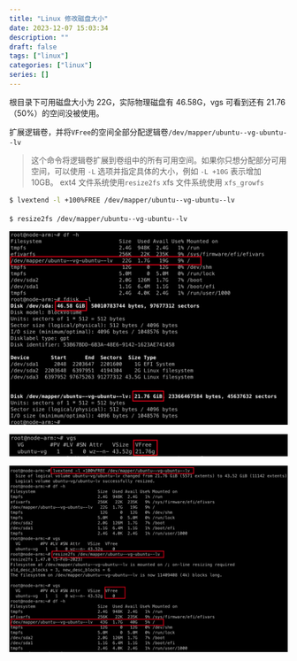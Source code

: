 ```yaml
---
title: "Linux 修改磁盘大小"
date: 2023-12-07 15:03:34
description: ""
draft: false
tags: ["linux"]
categories: ["linux"]
series: []
---
```


根目录下可用磁盘大小为 22G，实际物理磁盘有 46.58G，vgs 可看到还有 21.76（50%）的空间没被使用。

扩展逻辑卷，并将`VFree`的空间全部分配逻辑卷`/dev/mapper/ubuntu--vg-ubuntu--lv`

> 这个命令将逻辑卷扩展到卷组中的所有可用空间。如果你只想分配部分可用空间，可以使用 `-L` 选项并指定具体的大小，例如 `-L +10G` 表示增加 10GB。
> ext4 文件系统使用`resize2fs`
> xfs 文件系统使用 `xfs_growfs`

```bash
$ lvextend -l +100%FREE /dev/mapper/ubuntu--vg-ubuntu--lv

$ resize2fs /dev/mapper/ubuntu--vg-ubuntu--lv
```

![](https://raw.githubusercontent.com/zzkrix/blog-images/main/assets/image-20231207153606709.png)

![](https://raw.githubusercontent.com/zzkrix/blog-images/main/assets/image-20231207153720420.png)

![](https://raw.githubusercontent.com/zzkrix/blog-images/main/assets/image-20231207153836612.png)
